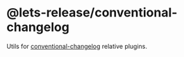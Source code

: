 # @lets-release/conventional-changelog

Utils for [conventional-changelog][] relative plugins.

[conventional-changelog]: https://github.com/conventional-changelog/conventional-changelog
